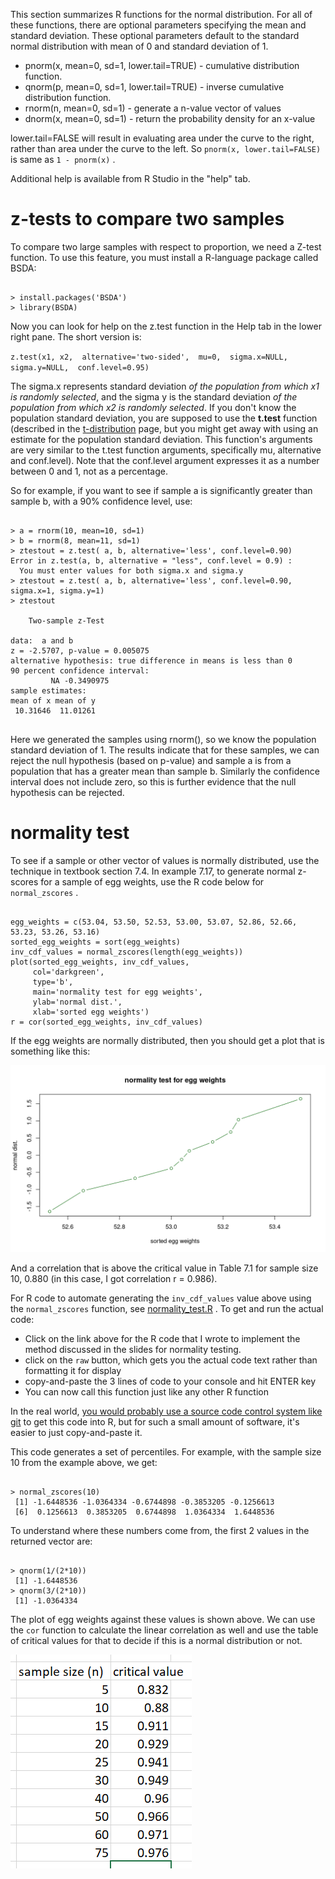 This section summarizes R functions for the normal distribution.  For all of these functions, there are optional parameters specifying the mean and standard deviation.  These optional parameters default to the standard normal distribution with mean of 0 and standard deviation of 1.

- pnorm(x, mean=0, sd=1, lower.tail=TRUE) - cumulative distribution function.  
- qnorm(p, mean=0, sd=1, lower.tail=TRUE) - inverse cumulative distribution function.   
- rnorm(n, mean=0, sd=1) - generate a n-value vector of values
- dnorm(x, mean=0, sd=1) - return the probability density for an x-value

lower.tail=FALSE will result in evaluating area under the curve to the right, rather than area under the curve to the left.  So `pnorm(x, lower.tail=FALSE)` is same as `1 - pnorm(x)` .

Additional help is available from R Studio in the "help" tab.

# z-tests to compare two samples

To compare two large samples with respect to proportion, we need a Z-test function.   To use this feature, you must install a R-language package called BSDA:

```

> install.packages('BSDA')
> library(BSDA)

```

Now you can look for help on the z.test function in the Help tab in the lower right pane.  The short version is:

`z.test(x1, x2, 
         alternative='two-sided', 
         mu=0, 
         sigma.x=NULL, 
         sigma.y=NULL, 
         conf.level=0.95)`

The sigma.x represents standard deviation *of the population from which x1 is randomly selected*, and the sigma y is the standard deviation *of the population from which x2 is randomly selected*.   If you don't know the population standard deviation, you are supposed to use the **t.test** function (described in the [t-distribution](t_distribution.md) page, but you might get away with using an estimate for the population standard deviation.  This function's arguments are very similar to the t.test function arguments, specifically mu, alternative and conf.level).   Note that the conf.level argument expresses it as a number between 0 and 1, not as a percentage.  

So for example, if you want to see if sample a is significantly greater than sample b, with a 90% confidence level, use:

```

> a = rnorm(10, mean=10, sd=1)
> b = rnorm(8, mean=11, sd=1)
> ztestout = z.test( a, b, alternative='less', conf.level=0.90)
Error in z.test(a, b, alternative = "less", conf.level = 0.9) : 
  You must enter values for both sigma.x and sigma.y
> ztestout = z.test( a, b, alternative='less', conf.level=0.90, sigma.x=1, sigma.y=1)
> ztestout

	Two-sample z-Test

data:  a and b
z = -2.5707, p-value = 0.005075
alternative hypothesis: true difference in means is less than 0
90 percent confidence interval:
         NA -0.3490975
sample estimates:
mean of x mean of y 
 10.31646  11.01261 


```

Here we generated the samples using rnorm(), so we know the population standard deviation of 1.  The results indicate that for these samples, we can reject the null hypothesis (based on p-value) and sample a is from a population that has a greater mean than sample b.   Similarly the confidence interval does not include zero, so this is further evidence that the null hypothesis can be rejected.

# normality test

To see if a sample or other vector of values is normally distributed, use the technique in textbook section 7.4.   In example 7.17, to generate normal z-scores for a sample of egg weights, use the R code below for `normal_zscores` .

```

egg_weights = c(53.04, 53.50, 52.53, 53.00, 53.07, 52.86, 52.66, 53.23, 53.26, 53.16)
sorted_egg_weights = sort(egg_weights)
inv_cdf_values = normal_zscores(length(egg_weights))
plot(sorted_egg_weights, inv_cdf_values, 
     col='darkgreen', 
     type='b', 
     main='normality test for egg weights', 
     ylab='normal dist.', 
     xlab='sorted egg weights')
r = cor(sorted_egg_weights, inv_cdf_values)

```
If the egg weights are normally distributed, then you should get a plot that is something like this:

![](images/egg_weights_normality.png)

And a correlation that is above the critical value in Table 7.1 for sample size 10, 0.880 (in this case, I got correlation r = 0.986).  

For R code to automate generating the `inv_cdf_values` value above using the `normal_zscores` function, see [normality_test.R](normality_test.R) .   To get and run the actual code:

- Click on the link above for the R code that I wrote to implement the method discussed in the slides for normality testing. 
- click on the `raw` button, which gets you the actual code text rather than formatting it for display
- copy-and-paste the 3 lines of code to your console and hit ENTER key
- You can now call this function just like any other R function

In the real world, [you would probably use a source code control system like git](https://git-scm.com/) to get this code into R, but for such a small amount of software, it's easier to just copy-and-paste it.

This code generates a set of percentiles.   For example, with the sample size 10 from the example above, we get:

```

> normal_zscores(10)
 [1] -1.6448536 -1.0364334 -0.6744898 -0.3853205 -0.1256613
 [6]  0.1256613  0.3853205  0.6744898  1.0364334  1.6448536

```
To understand where these numbers come from, the first 2 values in the returned vector are:

```

> qnorm(1/(2*10))
 [1] -1.6448536
> qnorm(3/(2*10))
 [1] -1.0364334

```
The plot of egg weights against these values is shown above.   We can use the `cor` function to calculate the linear correlation as well and use the table of critical values for that to decide if this is a normal distribution or not.

![](images/critical_values.png)
